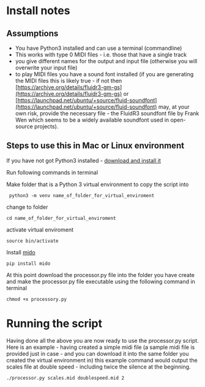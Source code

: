 # Install notes

## Assumptions
 * You have Python3 installed and can use a terminal (commandline) 
 * This works with type 0 MIDI files - i.e. those that have a single track
 * you give different names for the output and input file (otherwise you will overwrite your input file)
 * to play MIDI files you have a sound font installed (if you are generating the MIDI files this is likely true - if not then [https://archive.org/details/fluidr3-gm-gs](https://archive.org/details/fluidr3-gm-gs) or [https://launchpad.net/ubuntu/+source/fluid-soundfont](https://launchpad.net/ubuntu/+source/fluid-soundfont) may, at your own risk, provide the necessary file - the FluidR3 soundfont file by Frank Wen which seems to be a widely available soundfont used in open-source projects).
 


## Steps to use this in Mac or Linux environment

If you have not got Python3 installed - [download and install it](https://www.python.org/downloads/)

Run following commands in terminal

Make folder that is a Python 3 virtual environment to copy the script into

` python3 -m venv name_of_folder_for_virtual_enviroment`

change to folder

`cd name_of_folder_for_virtual_enviroment`

activate virtual enviroment

`source bin/activate`

Install [mido](https://mido.readthedocs.io/) 

`pip install mido`

At this point download the processor.py file into the folder you have create
and make the processor.py file executable using the following command in terminal

`chmod +x processory.py`


# Running the script

Having done all the above you are now ready to use the processor.py script. Here is an example - having created a simple midi file (a sample midi file  is provided just in case - and you can download it into the same folder you created the virtual environment in) this example command would output the scales file at double speed - including twice the silence at the beginning.

`./processor.py scales.mid doublespeed.mid 2`
